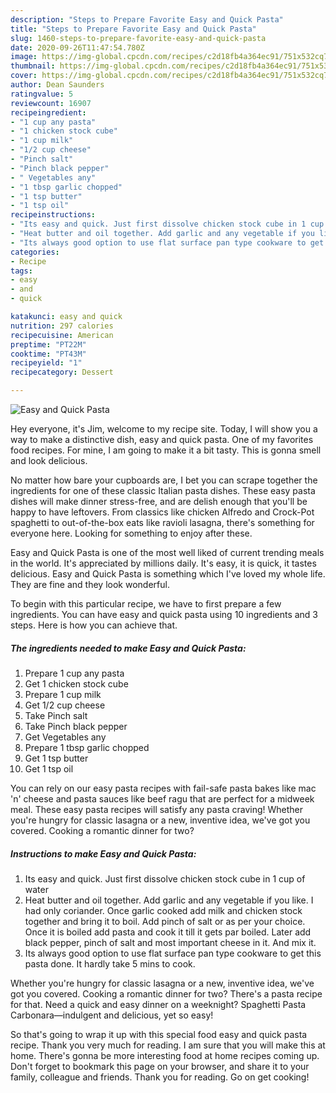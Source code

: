 ```yaml
---
description: "Steps to Prepare Favorite Easy and Quick Pasta"
title: "Steps to Prepare Favorite Easy and Quick Pasta"
slug: 1460-steps-to-prepare-favorite-easy-and-quick-pasta
date: 2020-09-26T11:47:54.780Z
image: https://img-global.cpcdn.com/recipes/c2d18fb4a364ec91/751x532cq70/easy-and-quick-pasta-recipe-main-photo.jpg
thumbnail: https://img-global.cpcdn.com/recipes/c2d18fb4a364ec91/751x532cq70/easy-and-quick-pasta-recipe-main-photo.jpg
cover: https://img-global.cpcdn.com/recipes/c2d18fb4a364ec91/751x532cq70/easy-and-quick-pasta-recipe-main-photo.jpg
author: Dean Saunders
ratingvalue: 5
reviewcount: 16907
recipeingredient:
- "1 cup any pasta"
- "1 chicken stock cube"
- "1 cup milk"
- "1/2 cup cheese"
- "Pinch salt"
- "Pinch black pepper"
- " Vegetables any"
- "1 tbsp garlic chopped"
- "1 tsp butter"
- "1 tsp oil"
recipeinstructions:
- "Its easy and quick. Just first dissolve chicken stock cube in 1 cup of water"
- "Heat butter and oil together. Add garlic and any vegetable if you like. I had only coriander. Once garlic cooked add milk and chicken stock together and bring it to boil. Add pinch of salt or as per your choice. Once it is boiled add pasta and cook it till it gets par boiled. Later add black pepper, pinch of salt and most important cheese in it. And mix it."
- "Its always good option to use flat surface pan type cookware to get this pasta done. It hardly take 5 mins to cook."
categories:
- Recipe
tags:
- easy
- and
- quick

katakunci: easy and quick 
nutrition: 297 calories
recipecuisine: American
preptime: "PT22M"
cooktime: "PT43M"
recipeyield: "1"
recipecategory: Dessert

---
```



![Easy and Quick Pasta](https://img-global.cpcdn.com/recipes/c2d18fb4a364ec91/751x532cq70/easy-and-quick-pasta-recipe-main-photo.jpg)

Hey everyone, it's Jim, welcome to my recipe site. Today, I will show you a way to make a distinctive dish, easy and quick pasta. One of my favorites food recipes. For mine, I am going to make it a bit tasty. This is gonna smell and look delicious.

No matter how bare your cupboards are, I bet you can scrape together the ingredients for one of these classic Italian pasta dishes. These easy pasta dishes will make dinner stress-free, and are delish enough that you&#39;ll be happy to have leftovers. From classics like chicken Alfredo and Crock-Pot spaghetti to out-of-the-box eats like ravioli lasagna, there&#39;s something for everyone here. Looking for something to enjoy after these.

Easy and Quick Pasta is one of the most well liked of current trending meals in the world. It's appreciated by millions daily. It's easy, it is quick, it tastes delicious. Easy and Quick Pasta is something which I've loved my whole life. They are fine and they look wonderful.


To begin with this particular recipe, we have to first prepare a few ingredients. You can have easy and quick pasta using 10 ingredients and 3 steps. Here is how you can achieve that.

<!--inarticleads1-->

##### The ingredients needed to make Easy and Quick Pasta:

1. Prepare 1 cup any pasta
1. Get 1 chicken stock cube
1. Prepare 1 cup milk
1. Get 1/2 cup cheese
1. Take Pinch salt
1. Take Pinch black pepper
1. Get  Vegetables any
1. Prepare 1 tbsp garlic chopped
1. Get 1 tsp butter
1. Get 1 tsp oil


You can rely on our easy pasta recipes with fail-safe pasta bakes like mac &#39;n&#39; cheese and pasta sauces like beef ragu that are perfect for a midweek meal. These easy pasta recipes will satisfy any pasta craving! Whether you&#39;re hungry for classic lasagna or a new, inventive idea, we&#39;ve got you covered. Cooking a romantic dinner for two? 

<!--inarticleads2-->

##### Instructions to make Easy and Quick Pasta:

1. Its easy and quick. Just first dissolve chicken stock cube in 1 cup of water
1. Heat butter and oil together. Add garlic and any vegetable if you like. I had only coriander. Once garlic cooked add milk and chicken stock together and bring it to boil. Add pinch of salt or as per your choice. Once it is boiled add pasta and cook it till it gets par boiled. Later add black pepper, pinch of salt and most important cheese in it. And mix it.
1. Its always good option to use flat surface pan type cookware to get this pasta done. It hardly take 5 mins to cook.


Whether you&#39;re hungry for classic lasagna or a new, inventive idea, we&#39;ve got you covered. Cooking a romantic dinner for two? There&#39;s a pasta recipe for that. Need a quick and easy dinner on a weeknight? Spaghetti Pasta Carbonara—indulgent and delicious, yet so easy! 

So that's going to wrap it up with this special food easy and quick pasta recipe. Thank you very much for reading. I am sure that you will make this at home. There's gonna be more interesting food at home recipes coming up. Don't forget to bookmark this page on your browser, and share it to your family, colleague and friends. Thank you for reading. Go on get cooking!
